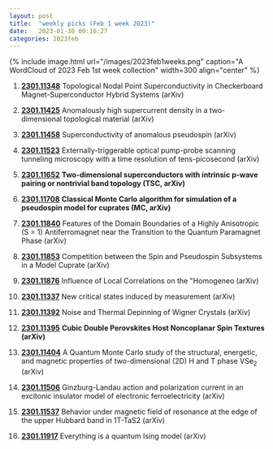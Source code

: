 ```yaml
---
layout: post
title:  "weekly picks (Feb 1 week 2023)"
date:   2023-01-30 00:16:27
categories: 2023feb
---
```



{% include image.html url="/images/2023feb1weeks.png" caption="A WordCloud of 2023 Feb 1st week collection" width=300 align="center" %}





1. **[2301.11348](http://arxiv.org/abs/2301.11348)** Topological Nodal Point Superconductivity in Checkerboard Magnet-Superconductor Hybrid Systems (arXiv)

1. **[2301.11425](http://arxiv.org/abs/2301.11425)** Anomalously high supercurrent density in a two-dimensional topological material (arXiv)

1. **[2301.11458](http://arxiv.org/abs/2301.11458)** Superconductivity of anomalous pseudospin (arXiv)

1. **[2301.11523](http://arxiv.org/abs/2301.11523)** Externally-triggerable optical pump-probe scanning tunneling microscopy with a time resolution of tens-picosecond (arXiv)

1. **[2301.11652](http://arxiv.org/abs/2301.11652)** **Two-dimensional superconductors with intrinsic p-wave pairing or nontrivial band topology (TSC, arXiv)**

1. **[2301.11708](http://arxiv.org/abs/2301.11708)** **Classical Monte Carlo algorithm for simulation of a pseudospin model for cuprates (MC, arXiv)**

1. **[2301.11840](http://arxiv.org/abs/2301.11840)** Features of the Domain Boundaries of a Highly Anisotropic (S = 1) Antiferromagnet near the Transition to the Quantum Paramagnet Phase (arXiv)

1. **[2301.11853](http://arxiv.org/abs/2301.11853)** Competition between the Spin and Pseudospin Subsystems in a Model Cuprate (arXiv)

1. **[2301.11876](http://arxiv.org/abs/2301.11876)** Influence of Local Correlations on the \"Homogeneo (arXiv)

1. **[2301.11337](http://arxiv.org/abs/2301.11337)** New critical states induced by measurement (arXiv)

1. **[2301.11392](http://arxiv.org/abs/2301.11392)** Noise and Thermal Depinning of Wigner Crystals (arXiv)

1. **[2301.11395](http://arxiv.org/abs/2301.11395)** **Cubic Double Perovskites Host Noncoplanar Spin Textures (arXiv)**

1. **[2301.11404](http://arxiv.org/abs/2301.11404)** A Quantum Monte Carlo study of the structural, energetic, and magnetic properties of two-dimensional (2D) H and T phase VSe$_2$ (arXiv)

1. **[2301.11506](http://arxiv.org/abs/2301.11506)** Ginzburg-Landau action and polarization current in an excitonic insulator model of electronic ferroelectricity (arXiv)

1. **[2301.11537](http://arxiv.org/abs/2301.11537)** Behavior under magnetic field of resonance at the edge of the upper Hubbard band in 1T-TaS2 (arXiv)

1. **[2301.11917](http://arxiv.org/abs/2301.11917)** Everything is a quantum Ising model (arXiv)




